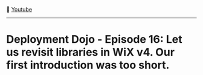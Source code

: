:movie_camera: [Youtube](https://www.youtube.com/watch?v=HUS7gRmL8lk)

<hr/>

# Deployment Dojo - Episode 16: Let us revisit libraries in WiX v4. Our first introduction was too short.
